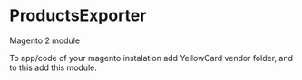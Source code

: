 # ProductsExporter
Magento 2 module

To app/code of your magento instalation add YellowCard vendor folder, and to this add this module.

